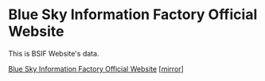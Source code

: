 # Blue Sky Information Factory Official Website
This is BSIF Website's data.

[Blue Sky Information Factory Official Website](https://BSPR0002.github.io/) \[[mirror](https://bsif.netlify.app/)\]
